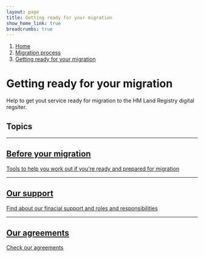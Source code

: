 ```yaml
---
layout: page
title: Getting ready for your migration
show_home_link: true
breadcrumbs: true
---
```

<div class='navbar-breadcrumbs-wrapper'>
  <div class='navbar-breadcrumbs'>
    <ol>
      <li><a href='/local-land-charges/'>Home</a></li>
      <li><a href='/local-land-charges/migration'>Migration process</a></li>
      <li><a href='getting-ready'>Getting ready for your migration</a></li>
    </ol>
  </div>
</div>

<main id="content" class='no-margin'>
  <div class='breadcrumb-bar-wrapper'>
    <div class='breadcrumb-bar'>
      <h1 class="heading-xlarge">Getting ready for your migration</h1>
      <p>Help to get yout service ready for migration to the HM Land Registry digital regsiter.</p>
    </div>
  </div>
  <div class='width-container'>
    <div class='column-two-thirds'>
    <h2 class='heading-medium'>Topics</h2>
      <div class='tile-table'>
        <div class='tiled-link'>
          <hr>
          <a href='#'>
            <h2 class='heading-small'>Before your migration</h2>
            <span>Tools to help you work out if you're ready and prepared for migration</span>
          </a>
        </div>
        <div class='tiled-link'>
          <hr>
          <a href='our-support'>
            <h2 class='heading-small'>Our support</h2>
            <span>Find about our finacial support and roles and responsibilities</span>
          </a>
        </div>
        <div class='tiled-link'>
          <hr>
          <a href='#'>
            <h2 class='heading-small'>Our agreements</h2>
            <span>Check our agreements</span>
          </a>
        </div>
      </div>
    </div>
  </div>
</main>